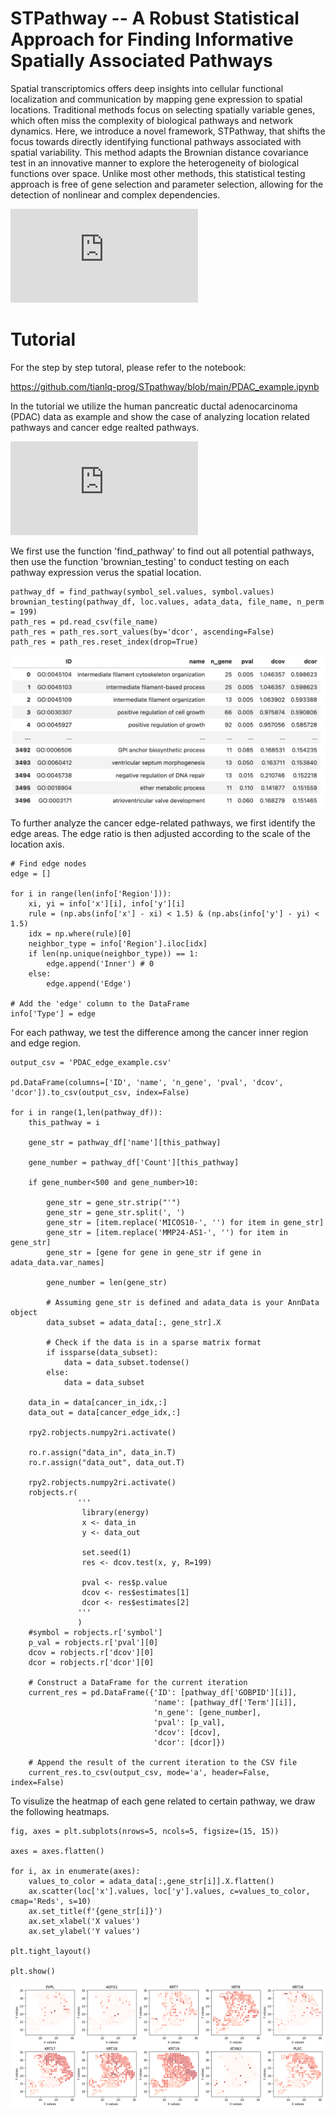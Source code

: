# STPathway -- A Robust Statistical Approach for Finding Informative Spatially Associated Pathways
Spatial transcriptomics offers deep insights into cellular functional localization and communication by mapping gene expression to spatial locations. Traditional methods focus on selecting spatially variable genes, which often miss the complexity of biological pathways and network dynamics. Here, we introduce a novel framework, STPathway, that shifts the focus towards directly identifying functional pathways associated with spatial variability. This method adapts the Brownian distance covariance test in an innovative manner to explore the heterogeneity of biological functions over space. Unlike most other methods, this statistical testing approach is free of gene selection and parameter selection, allowing for the detection of nonlinear and complex dependencies.

![workflow](https://github.com/tianlq-prog/STpathway/blob/main/figure/frame_loc.pdf)

# Tutorial 

For the step by step tutoral, please refer to the notebook:

https://github.com/tianlq-prog/STpathway/blob/main/PDAC_example.ipynb

In the tutorial we utilize the human pancreatic ductal adenocarcinoma (PDAC) data as example and show the case of analyzing location related pathways and cancer edge realted pathways.

![PDAC data](https://github.com/tianlq-prog/STpathway/blob/main/figure/pdac_data.pdf)

We first use the function 'find_pathway' to find out all potential pathways, then use the function 'brownian_testing' to conduct testing on each pathway expression verus the spatial location. 

```pythonscript
pathway_df = find_pathway(symbol_sel.values, symbol.values)
brownian_testing(pathway_df, loc.values, adata_data, file_name, n_perm = 199)
path_res = pd.read_csv(file_name)
path_res = path_res.sort_values(by='dcor', ascending=False)
path_res = path_res.reset_index(drop=True)
```
![Location_related_table](https://github.com/tianlq-prog/STpathway/blob/main/figure/pdac_loc_table.png)

To further analyze the cancer edge-related pathways, we first identify the edge areas. The edge ratio is then adjusted according to the scale of the location axis.

```pythonscript
# Find edge nodes
edge = []

for i in range(len(info['Region'])):
    xi, yi = info['x'][i], info['y'][i]
    rule = (np.abs(info['x'] - xi) < 1.5) & (np.abs(info['y'] - yi) < 1.5)
    idx = np.where(rule)[0]
    neighbor_type = info['Region'].iloc[idx]
    if len(np.unique(neighbor_type)) == 1:
        edge.append('Inner') # 0
    else:
        edge.append('Edge')

# Add the 'edge' column to the DataFrame
info['Type'] = edge
```
For each pathway, we test the difference among the cancer inner region and edge region. 

```pythonscript
output_csv = 'PDAC_edge_example.csv'

pd.DataFrame(columns=['ID', 'name', 'n_gene', 'pval', 'dcov', 'dcor']).to_csv(output_csv, index=False)

for i in range(1,len(pathway_df)):
    this_pathway = i

    gene_str = pathway_df['name'][this_pathway]

    gene_number = pathway_df['Count'][this_pathway]

    if gene_number<500 and gene_number>10:

        gene_str = gene_str.strip("'")
        gene_str = gene_str.split(', ')
        gene_str = [item.replace('MICOS10-', '') for item in gene_str]
        gene_str = [item.replace('MMP24-AS1-', '') for item in gene_str]
        gene_str = [gene for gene in gene_str if gene in adata_data.var_names]

        gene_number = len(gene_str)

        # Assuming gene_str is defined and adata_data is your AnnData object
        data_subset = adata_data[:, gene_str].X

        # Check if the data is in a sparse matrix format
        if issparse(data_subset):
            data = data_subset.todense()
        else:
            data = data_subset

    data_in = data[cancer_in_idx,:]
    data_out = data[cancer_edge_idx,:]

    rpy2.robjects.numpy2ri.activate()

    ro.r.assign("data_in", data_in.T)
    ro.r.assign("data_out", data_out.T)

    rpy2.robjects.numpy2ri.activate()
    robjects.r(
               '''
                library(energy)
                x <- data_in
                y <- data_out

                set.seed(1)
                res <- dcov.test(x, y, R=199)

                pval <- res$p.value
                dcov <- res$estimates[1]
                dcor <- res$estimates[2]
               '''
               )
    #symbol = robjects.r['symbol']
    p_val = robjects.r['pval'][0]
    dcov = robjects.r['dcov'][0]
    dcor = robjects.r['dcor'][0]

    # Construct a DataFrame for the current iteration
    current_res = pd.DataFrame({'ID': [pathway_df['GOBPID'][i]],
                                'name': [pathway_df['Term'][i]],
                                'n_gene': [gene_number],
                                'pval': [p_val],
                                'dcov': [dcov],
                                'dcor': [dcor]})

    # Append the result of the current iteration to the CSV file
    current_res.to_csv(output_csv, mode='a', header=False, index=False)
```
To visulize the heatmap of each gene related to certain pathway, we draw the following heatmaps.

```pythonscript
fig, axes = plt.subplots(nrows=5, ncols=5, figsize=(15, 15))

axes = axes.flatten()

for i, ax in enumerate(axes):
    values_to_color = adata_data[:,gene_str[i]].X.flatten()
    ax.scatter(loc['x'].values, loc['y'].values, c=values_to_color, cmap='Reds', s=10)
    ax.set_title(f'{gene_str[i]}')
    ax.set_xlabel('X values')
    ax.set_ylabel('Y values')

plt.tight_layout()

plt.show()
```
![Gene heatmap](https://github.com/tianlq-prog/STpathway/blob/main/figure/padc_loc_gene_map.png)









